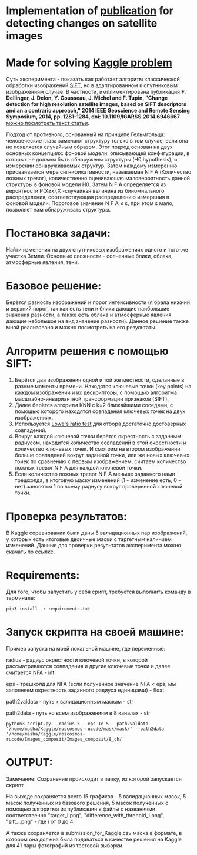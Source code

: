 # Implementation of [publication](https://ieeexplore.ieee.org/document/6946667) for detecting changes on satellite images

# Made for solving [Kaggle problem](https://www.kaggle.com/c/roscosmos-rucode/overview)

Суть эксперимента - показать как работает алгоритм классической обработки изображений [SIFT](https://ru.wikipedia.org/wiki/%D0%9C%D0%B0%D1%81%D1%88%D1%82%D0%B0%D0%B1%D0%BD%D0%BE-%D0%B8%D0%BD%D0%B2%D0%B0%D1%80%D0%B8%D0%B0%D0%BD%D1%82%D0%BD%D0%B0%D1%8F_%D1%82%D1%80%D0%B0%D0%BD%D1%81%D1%84%D0%BE%D1%80%D0%BC%D0%B0%D1%86%D0%B8%D1%8F_%D0%BF%D1%80%D0%B8%D0%B7%D0%BD%D0%B0%D0%BA%D0%BE%D0%B2), но в адаптированном к спутниковым изображениям случае. В частности, имплиментирована публикация **F. Dellinger, J. Delon, Y. Gousseau, J. Michel and F. Tupin, "Change detection for high resolution satellite images, based on SIFT descriptors and an a contrario approach," 2014 IEEE Geoscience and Remote Sensing Symposium, 2014, pp. 1281-1284, doi: 10.1109/IGARSS.2014.6946667** [можно посмотреть текст статьи](https://hal.archives-ouvertes.fr/hal-01059366/document). 

Подход от противного, основанный на принципе Гельмгольца: человеческие глаза замечают структуру только в том случае, если она не появляется случайным образом. Этот подход основан на двух основных концепциях: фоновой модели, описывающей конфигурации, в которых не должны быть обнаружены структуры (H0 hypothesis), и измерении обнаруживаемых структур. Затем каждому измерению присваивается мера сигнификативности, называемая N F A (Количество ложных тревог), количественно оценивающая маловероятность данной структуры в фоновой модели H0. Затем N F A определяется из вероятности P(X≥x),X -случайная величина из биномиального распределения, соответствующая распределению измерения в фоновой модели. Пороговое значение N F A ≤ ε, при этом ε мало, позволяет нам обнаруживать структуры.

# **Постановка задачи**:

Найти изменения на двух спутниковых изображениях одного и того-же участка Земли. Основные сложности - солнечные блики, облака, атмосферные явления, тени. 

# **Базовое решение**:

Берётся разность изображений и порог интенсивности (я брала нижний и верхний порог, так как есть тени и блики дающие наибольшие значения разности, а также есть облака и атмосферные явления дающие небольшое на вид значение разности). Данное решение также мной реализовано и можно посмотреть на его результаты.

# **Алгоритм решения с помощью SIFT**:

1. Берётся два изображения одной и той же местности, сделанные в разные моменты времени. Находятся ключевые точки (key points) на каждом изображении и их дескрипторы, с помощью алгоритма масштабно-инвариантной трансформации признаков (SIFT).
2. Далее берётся алгоритм KNN с k=2 ближайшими соседями, с помощью которого находятся совпадения ключевых точек на двух изображениях.
3. Используется [Lowe's ratio test](https://stackoverflow.com/questions/51197091/how-does-the-lowes-ratio-test-work) для отбора достаточно достоверных совпадений.
4. Вокруг каждой ключевой точки берётся окрестность с заданным радиусом, находится количество совпадений в этой окрестности и количество ключевых точек. И смотрим на втором изображении больше совпадений вокруг заданной точки, или же новых ключевых точек по сравнению с первым  изображением, считаем количество ложных тревог N F A для каждой ключевой точки.
5. Если количество ложных тревог N F A меньше заданного нами трешхолда, в итоговую маску изменений (1 - изменение есть, 0 - нет) заносятся 1 по всему радиусу вокруг проверенной ключевой точки.

# **Проверка результатов**:

В Kaggle соревновании были даны 5 валидационных пар изображений, у которых есть итоговые двоичные маски с таргетным наличием изменений. Данные для проверки результатов эксперимента можно скачать по [ссылке](https://www.kaggle.com/c/roscosmos-rucode/data).

# Requirements:

Для того, чтобы запустить у себя срипт, требуется выполнить команду в терминале:

``` pip3 install -r requirements.txt ```

# Запуск скрипта на своей машине:

Пример запуска на моей локальной машине, где переменные:

radius - радиус окрестности ключевой точки, в которой рассматриваются совпадения и другие ключевые точки и далее считается NFA - int

eps - трешхолд для NFA (если полученное значение NFA < eps, мы заполняем окрестность заданного радиуса единицами) - float

path2valdata - путь к валидационным маскам - str

path2data - путь ко всем изображениям в 8 каналах - str

``` python3 script.py --radius 5 --eps 1e-5 --path2valdata '/home/masha/Kaggle/roscosmos-rucode/mask/mask/' --path2data '/home/masha/Kaggle/roscosmos-rucode/Images_composit/Images_composit/8_ch/' ```

# OUTPUT:

Замечание: Сохранение происходит в папку, из которой запускается скрипт.

На выходе сохраняется всего 15 графиков - 5 валидационных масок, 5 масок полученных из базового решения, 5 масок полученных с помощью алгоритма из публикации в файлы с названиями соответственно "target_i.png", "difference_with_threhold_i.png", "sift_i.png" - где i от 0 до 4.

А также сохраняется в submission_for_Kaggle.csv маска в формате, в котором она должна была подаваться в качестве решения на Kaggle для 41 пары фотографий из тестовой выборки.
